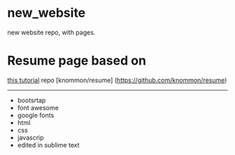 # new_website
new website repo, with pages. 

Resume page based on
=========
[this tutorial](https://medium.com/p/991845147ec)
repo [knommon/resume] (https://github.com/knommon/resume)
****
* bootsrtap
* font awesome
* google fonts
* html
* css
* javascrip
* edited in sublime text
